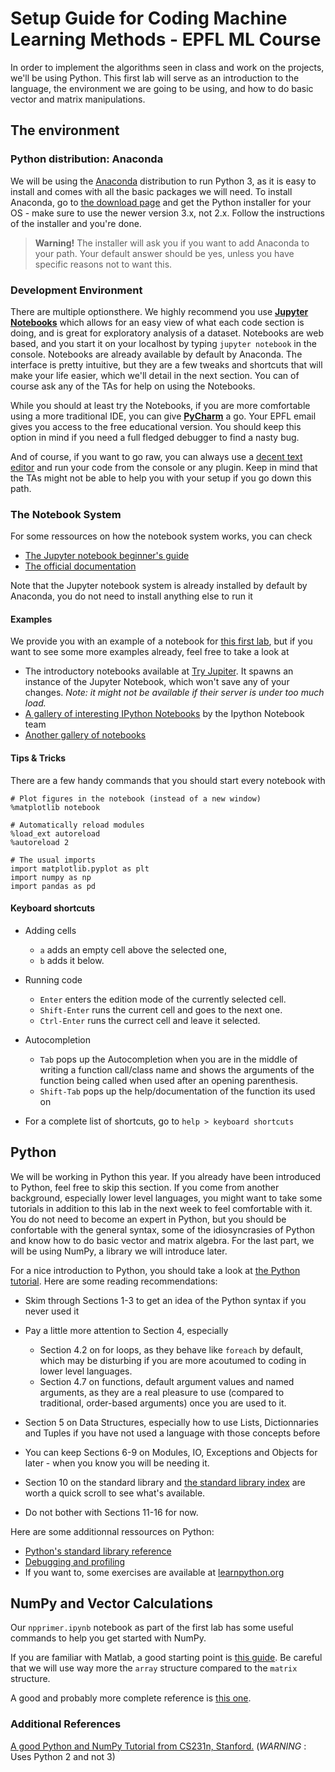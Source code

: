 # Setup Guide for Coding Machine Learning Methods - EPFL ML Course

In order to implement the algorithms seen in class and work on the projects, we'll be using Python. This first lab will serve as an introduction to the language, the environment we are going to be using, and how to do basic vector and matrix manipulations.

## The environment

### Python distribution: Anaconda
We will be using the [Anaconda](https://www.continuum.io/) distribution to run Python 3, as it is easy to install and comes with all the basic packages we will need. To install Anaconda, go to [the download page](https://www.continuum.io/downloads) and get the Python installer for your OS - make sure to use the newer version 3.x, not 2.x. Follow the instructions of the installer and you're done.
> **Warning!** The installer will ask you if you want to add Anaconda to your path. Your default answer should be yes, unless you have specific reasons not to want this.

### Development Environment 

There are multiple optionsthere. We highly recommend you use [**Jupyter Notebooks**](http://jupyter.org/) which allows for an easy view of what each code section is doing, and is great for exploratory analysis of a dataset. Notebooks are web based, and you start it on your localhost by typing `jupyter notebook` in the console. Notebooks are already available by default by Anaconda. The interface is pretty intuitive, but they are a few tweaks and shortcuts that will make your life easier, which we'll detail in the next section. You can of course ask any of the TAs for help on using the Notebooks.

While you should at least try the Notebooks, if you are more comfortable using a more traditional IDE, you can give [**PyCharm**](https://www.jetbrains.com/pycharm/) a go. Your EPFL email gives you access to the free educational version. You should keep this option in mind if you need a full fledged debugger to find a nasty bug.

And of course, if you want to go raw, you can always use a [decent text editor](https://www.sublimetext.com/) and run your code from the console or any plugin. Keep in mind that the TAs might not be able to help you with your setup if you go down this path.

### The Notebook System

For some ressources on how the notebook system works, you can check

* [The Jupyter notebook beginner's guide](https://jupyter-notebook-beginner-guide.readthedocs.io/en/latest/index.html)
* [The official documentation](http://jupyter-notebook.readthedocs.io/en/latest/index.html)

Note that the Jupyter notebook system is already installed by default by Anaconda, you do not need to install anything else to run it

#### Examples

We provide you with an example of a notebook for [this first lab](https://github.com/epfml/ML_course/tree/master/labs/ex1), but if you want to see some more examples already, feel free to take a look at

* The introductory notebooks available at [Try Jupiter](https://try.jupyter.org/). It spawns an instance of the Jupyter Notebook, which won't save any of your changes.
  *Note: it might not be available if their server is under too much load.*
* [A gallery of interesting IPython Notebooks](https://github.com/ipython/ipython/wiki/A-gallery-of-interesting-IPython-Notebooks) by the Ipython Notebook team
* [Another gallery of notebooks](http://nb.bianp.net/sort/views/)

#### Tips & Tricks

There are a few handy commands that you should start every notebook with


	# Plot figures in the notebook (instead of a new window)
	%matplotlib notebook
	
	# Automatically reload modules
	%load_ext autoreload
	%autoreload 2        
	
	# The usual imports
	import matplotlib.pyplot as plt
	import numpy as np
	import pandas as pd

#### Keyboard shortcuts
* Adding cells
	* `a` adds an empty cell above the selected one,
	* `b` adds it below.
* Running code
	* `Enter` enters the edition mode of the currently selected cell.
	* `Shift-Enter` runs the current cell and goes to the next one.
	* `Ctrl-Enter` runs the currect cell and leave it selected.
* Autocompletion
  * `Tab` pops up the Autocompletion when you are in the middle of writing a function call/class name and shows the arguments of the function being called when used after an opening parenthesis.
  * `Shift-Tab` pops up the help/documentation of the function its used on

* For a complete list of shortcuts, go to `help > keyboard shortcuts`

## Python

We will be working in Python this year. If you already have been introduced to Python, feel free to skip this section. If you come from another background, especially lower level languages, you might want to take some tutorials in addition to this lab in the next week to feel comfortable with it. You do not need to become an expert in Python, but you should be confortable with the general syntax, some of the idiosyncrasies of Python and know how to do basic vector and matrix algebra. For the last part, we will be using NumPy, a library we will introduce later.

For a nice introduction to Python, you should take a look at [the Python tutorial](https://docs.python.org/3/tutorial/index.html). Here are some reading recommendations:

* Skim through Sections 1-3 to get an idea of the Python syntax if you never used it
* Pay a little more attention to Section 4, especially

	* Section 4.2 on for loops, as they behave like `foreach` by default, which may be disturbing if you are more acoutumed to coding in lower level languages.
	* Section 4.7 on functions, default argument values and named arguments, as they are a real pleasure to use (compared to traditional, order-based arguments) once you are used to it.
* Section 5 on Data Structures, especially how to use Lists, Dictionnaries and Tuples if you have not used a language with those concepts before
* You can keep Sections 6-9 on Modules, IO, Exceptions and Objects for later - when you know you will be needing it.
* Section 10 on the standard library and [the standard library index](https://docs.python.org/3/library/index.html) are worth a quick scroll to see what's available.
* Do not bother with Sections 11-16 for now.

Here are some additionnal ressources on Python:

* [Python's standard library reference](https://docs.python.org/3/library/index.html)
* [Debugging and profiling](https://docs.python.org/3/library/debug.html)
* If you want to, some exercises are available at [learnpython.org](http://www.learnpython.org/)


## NumPy and Vector Calculations

Our `npprimer.ipynb` notebook as part of the first lab has some useful commands to help you get started with NumPy.

If you are familiar with Matlab, a good starting point is [this guide](http://docs.scipy.org/doc/numpy-dev/user/numpy-for-matlab-users.html). Be careful that we will use way more the `array` structure compared to the `matrix` structure.

A good and probably more complete reference is [this one](http://www.engr.ucsb.edu/~shell/che210d/numpy.pdf).


### Additional References

[A good Python and NumPy Tutorial from CS231n, Stanford.](http://cs231n.github.io/python-numpy-tutorial/) (_WARNING_ : Uses Python 2 and not 3)
